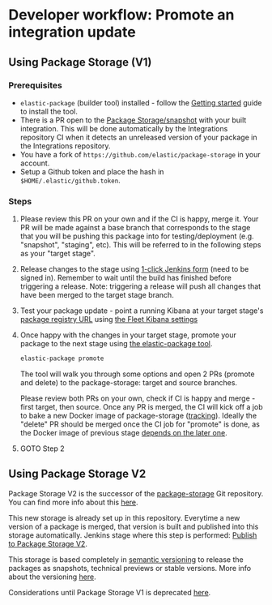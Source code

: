 # Developer workflow: Promote an integration update

## Using Package Storage (V1)

### Prerequisites

* `elastic-package` (builder tool) installed - follow the [Getting started](https://github.com/elastic/elastic-package#getting-started) guide to install the tool.
* There is a PR open to the [Package Storage/snapshot](https://github.com/elastic/package-storage/tree/snapshot/packages) with your built integration. This will be done automatically by the Integrations repository CI when it detects an unreleased version of your package in the Integrations repository.
* You have a fork of `https://github.com/elastic/package-storage` in your
  account.
* Setup a Github token and place the hash in `$HOME/.elastic/github.token`.

### Steps


1. Please review this PR on your own and if the CI is happy, merge it. Your PR will be made against a base branch that corresponds to the stage that you will be pushing this package into for testing/deployment (e.g. "snapshot", "staging", etc). This will be referred to in the following steps as your "target stage".
2. Release changes to the stage using [1-click Jenkins form](https://fleet-ci.elastic.co/job/Ingest-manager/job/release-distribution/build?delay=0sec) (need to be signed in). Remember to wait until the build has finished before triggering a release. Note: triggering a release will push all changes that have been merged to the target stage branch.
3. Test your package update - point a running Kibana at your target stage's [package registry URL](https://github.com/elastic/package-registry#docker) using [the Fleet Kibana settings](https://www.elastic.co/guide/en/kibana/master/fleet-settings-kb.html#fleet-data-visualizer-settings)
4. Once happy with the changes in your target stage, promote your package to the next stage using [the elastic-package tool](https://github.com/elastic/elastic-package).
   ```bash
   elastic-package promote
   ```
   The tool will walk you through some options and open 2 PRs (promote and delete) to the package-storage: target and source branches.

   Please review both PRs on your own, check if CI is happy and merge - first target, then source. Once any PR is merged,
   the CI will kick off a job to bake a new Docker image of package-storage ([tracking](https://fleet-ci.elastic.co/job/Ingest-manager/job/package-storage/)).
   Ideally the "delete" PR should be merged once the CI job for "promote" is done, as the Docker image of previous stage
   [depends on the later one](https://github.com/elastic/package-storage/blob/snapshot/Dockerfile#L5).

4. GOTO Step 2

## Using Package Storage V2

Package Storage V2 is the successor of the [package-storage](https://github.com/elastic/package-storage) Git repository.
You can find more info about this [here](https://github.com/elastic/elastic-package/blob/main/docs/howto/use_package_storage_v2.md#use-package-storage-v2).

This new storage is already set up in this repository. Everytime a new version of a package is merged, that version is built and
published into this storage automatically. Jenkins stage where this step is performed: [Publish to Package Storage V2](../.ci/Jenkinsfile).

This storage is based completely in [semantic versioning](https://semver.org) to release the packages as snapshots, technical previews or stable versions.
More info about the versioning [here](https://github.com/elastic/elastic-package/blob/main/docs/howto/use_package_storage_v2.md#prerelease-and-stable-version).

Considerations until Package Storage V1 is deprecated [here](https://github.com/elastic/elastic-package/blob/main/docs/howto/use_package_storage_v2.md#existing-packages).
